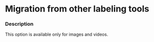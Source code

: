 # Migration from other labeling tools

### Description

This option is available only for images and videos.
